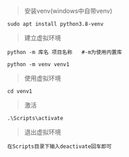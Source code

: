 >  安装venv(windows中自带venv)

```
sudo apt install python3.8-venv
```

> 建立虚拟环境

```
python -m 库名 项目名称   #-m为使用内置库

python -m venv venv1 
```

> 使用虚拟环境

```
cd venv1
```

> 激活

```
.\Scripts\activate
```

> 退出虚拟环境

```
在Scripts目录下输入deactivate回车即可
```


